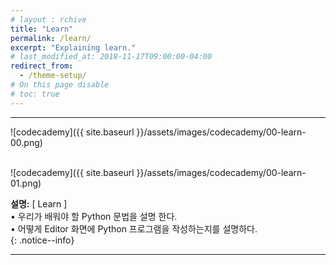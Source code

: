 ```yaml
---
# layout : rchive
title: "Learn"
permalink: /learn/
excerpt: "Explaining learn."
# last_modified_at: 2018-11-17T09:00:00-04:00
redirect_from:
  - /theme-setup/
# On this page disable
# toc: true
---
```

    
    
    
<hr/>

![codecademy]({{ site.baseurl }}/assets/images/codecademy/00-learn-00.png)    
<br>

![codecademy]({{ site.baseurl }}/assets/images/codecademy/00-learn-01.png)    

**설명:** [ Learn ]   
• 우리가 배워야 할 Python 문법을 설명 한다.    
• 어떻게 Editor 화면에 Python 프로그램을 작성하는지를 설명하다.  
{: .notice--info}


<hr/>    
<br>    